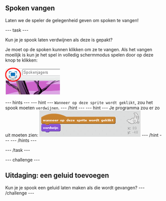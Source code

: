 ## Spoken vangen

Laten we de speler de gelegenheid geven om ​spoken te vangen!

\--- task \---

Kun je je spook laten verdwijnen als deze is gepakt?

Je moet op de spoken kunnen klikken om ze te vangen. Als het vangen moeilijk is kun je het spel in volledig schermmodus spelen door op deze knop te klikken:

![screenshot](images/ghost-fullscreen.png)

\--- hints \--- \--- hint \--- `Wanneer op deze sprite wordt geklikt`, zou het spook moeten `verdwijnen`. \--- /hint \--- \--- hint \--- Je programma zou er zo uit moeten zien: ![screenshot](images/ghost-catch-code.png) \--- /hint \--- \--- /hints \---

\--- /task \---

\--- challenge \---

## Uitdaging: een geluid toevoegen

Kun je je spook een geluid laten maken als die wordt gevangen? \--- /challenge \---